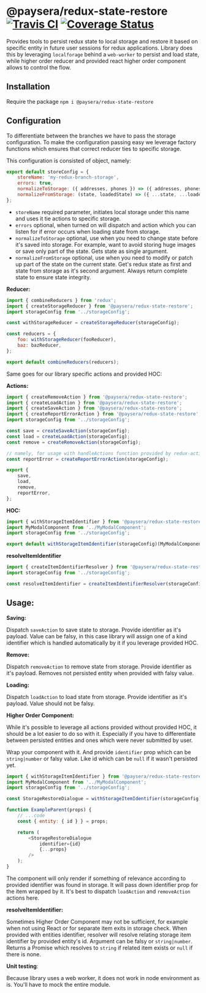 @paysera/redux-state-restore [![Travis CI](https://api.travis-ci.org/paysera/js-lib-redux-state-restore.svg?branch=master)](https://api.travis-ci.org/paysera/js-lib-redux-state-restore.svg?branch=master) [![Coverage Status](https://coveralls.io/repos/github/paysera/js-lib-redux-state-restore/badge.svg?branch=master)](https://coveralls.io/github/paysera/js-lib-redux-state-restore?branch=master) 
=
Provides tools to persist redux state to local storage and restore it based on specific entity in future user sessions for redux applications.
Library does this by leveraging `localforage` behind a `web-worker` to persist and load state, while higher order reducer and provided react higher order component allows to control the flow.

Installation
-

Require the package `npm i @paysera/redux-state-restore`

Configuration 
-

To differentiate between the branches we have to pass the storage configuration. To make the configuration passing easy we leverage factory functions which ensures that correct reducer ties to specific storage.

This configuration is consisted of object, namely:
```javascript
export default storeConfig = {
    storeName: 'my-redux-branch-storage',
    errors: true,
    normalizeToStorage: ({ addresses, phones }) => ({ addresses, phones }),
    normalizeFromStorage: (state, loadedState) => ({ ...state, ...loadedState }),
};
```

- `storeName` required parameter, initiates local storage under this name and uses it tie actions to specific storage.
- `errors` optional, when turned on will dispatch and action which you can listen for if error occurs when loading state from storage.
- `normalizeToStorage` optional, use when you need to change state before it's saved into storage. For example, want to avoid storing huge images or save only part of the state. Gets state as single argument.
- `normalizeFromStorage` optional, use when you need to modify or patch up part of the state on the current state. Get's redux state as first and state from storage as it's second argument. Always return complete state to ensure state integrity.

<strong>Reducer:</strong>
```javascript
import { combineReducers } from 'redux';
import { createStorageReducer } from '@paysera/redux-state-restore';
import storageConfig from '../storageConfig';

const withStorageReducer = createStorageReducer(storageConfig);

const reducers = {
    foo: withStorageReducer(fooReducer),
    baz: bazReducer,
};

export default combineReducers(reducers);
```

Same goes for our library specific actions and provided HOC:

<strong>Actions:</strong>
```javascript
import { createRemoveAction } from '@paysera/redux-state-restore';
import { createLoadAction } from '@paysera/redux-state-restore';
import { createSaveAction } from '@paysera/redux-state-restore';
import { createReportErrorAction } from '@paysera/redux-state-restore';
import storageConfig from '../storageConfig';

const save = createSaveAction(storageConfig);
const load = createLoadAction(storageConfig);
const remove = createRemoveAction(storageConfig);

// namely, for usage with handleActions function provided by redux-actions library
const reportError = createReportErrorAction(storageConfig);

export {
    save,
    load,
    remove,
    reportError,
};
```

<strong>HOC:</strong>
```javascript
import { withStorageItemIdentifier } from '@paysera/redux-state-restore';
import MyModalComponent from '../MyModalComponent';
import storageConfig from '../storageConfig';

export default withStorageItemIdentifier(storageConfig)(MyModalComponent);
```

<strong>resolveItemIdentifier</strong>
```javascript
import { createItemIdentifierResolver } from '@paysera/redux-state-restore';
import storageConfig from '../storageConfig';

const resolveItemIdentifier = createItemIdentifierResolver(storageConfig);
```

Usage:
-

<strong>Saving:</strong>

Dispatch `saveAction` to save state to storage. Provide identifier as it's payload. Value can be falsy, in this case library will assign one of a kind identifier which is handled automatically by it if you leverage provided HOC.

<strong>Remove: </strong>

Dispatch `removeAction` to remove state from storage. Provide identifier as it's payload. Removes not persisted entity when provided with falsy value.

<strong>Loading:</strong>

Dispatch `loadAction` to load state from storage. Provide identifier as it's payload. Value should not be falsy.

<strong>Higher Order Component:</strong>

While it's possible to leverage all actions provided without provided HOC, it should be a lot easier to do so with it. Especially if you have to differentiate between persisted entities and ones which were never submitted by user.

Wrap your component with it. And provide `identifier` prop which can be `string|number` or falsy value. Like id which can be `null` if it wasn't persisted yet.

```javascript
import { withStorageItemIdentifier } from '@paysera/redux-state-restore';
import MyModalComponent from '../MyModalComponent';
import storageConfig from '../storageConfig';

const StorageRestoreDialogue = withStorageItemIdentifier(storageConfig)(MyModalComponent);

function ExampleParent(props) {
    // ...code
    const { entity: { id } } = props;

    return (
        <StorageRestoreDialogue
            identifier={id}
            {...props}
        />
    );
}
```
The component will only render if something of relevance according to provided identifier was found in storage. It will pass down identifier prop for the item wrapped by it. It's best to dispatch `loadAction` and `removeAction` actions here.

<strong>resolveItemIdentifier:</strong>

Sometimes Higher Order Component may not be sufficient, for example when not using React or for separate  item exits in storage check. When provided with entities identifier, resolver will resolve relating storage item identifier by provided entity's id. Argument can be falsy or `string|number`. Returns a Promise which resolves to `string` if related item exists or `null` if there is none.


<strong>Unit testing</strong>:

Because library uses a web worker, it does not work in node environment as is. You'll have to mock the entire module. 
